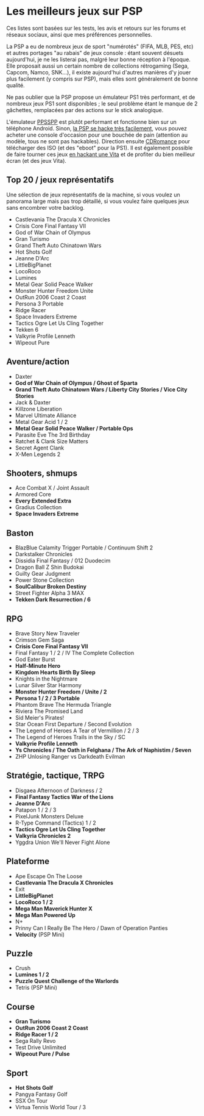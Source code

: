 # Les meilleurs jeux sur PSP

Ces listes sont basées sur les tests, les avis et retours sur les forums et réseaux sociaux, ainsi que mes préférences personnelles.

La PSP a eu de nombreux jeux de sport "numérotés" (FIFA, MLB, PES, etc) et autres portages "au rabais" de jeux console : étant souvent désuets aujourd'hui, je ne les listerai pas, malgré leur bonne réception à l'époque. Elle proposait aussi un certain nombre de collections rétrogaming (Sega, Capcom, Namco, SNK...), il existe aujourd'hui d'autres manières d'y jouer plus facilement (y compris sur PSP), mais elles sont généralement de bonne qualité.

Ne pas oublier que la PSP propose un émulateur PS1 très performant, et de nombreux jeux PS1 sont disponibles ; le seul problème étant le manque de 2 gâchettes, remplacées par des actions sur le stick analogique.

L'émulateur [PPSSPP](https://www.ppsspp.org/) est plutôt performant et fonctionne bien sur un téléphone Android. Sinon, [la PSP se hacke très facilement](https://pspunk.com/psp-cfw/), vous pouvez acheter une console d'occasion pour une bouchée de pain (attention au modèle, tous ne sont pas hackables). Direction ensuite [CDRomance](https://cdromance.com/psp/) pour télécharger des ISO (et des "eboot" pour la PS1). Il est également possible de faire tourner ces jeux [en hackant une Vita](https://vita.hacks.guide/) et de profiter du bien meilleur écran (et des jeux Vita).

## Top 20 / jeux représentatifs

Une sélection de jeux représentatifs de la machine, si vous voulez un panorama large mais pas trop détaillé, si vous voulez faire quelques jeux sans encombrer votre backlog.

- Castlevania The Dracula X Chronicles
- Crisis Core Final Fantasy VII
- God of War Chain of Olympus
- Gran Turismo
- Grand Theft Auto Chinatown Wars
- Hot Shots Golf
- Jeanne D'Arc
- LittleBigPlanet
- LocoRoco
- Lumines
- Metal Gear Solid Peace Walker
- Monster Hunter Freedom Unite
- OutRun 2006 Coast 2 Coast
- Persona 3 Portable
- Ridge Racer
- Space Invaders Extreme
- Tactics Ogre Let Us Cling Together
- Tekken 6
- Valkyrie Profile Lenneth
- Wipeout Pure

## Aventure/action

- Daxter
- **God of War Chain of Olympus / Ghost of Sparta**
- **Grand Theft Auto Chinatown Wars / Liberty City Stories / Vice City Stories**
- Jack & Daxter
- Killzone Liberation
- Marvel Ultimate Alliance
- Metal Gear Acid 1 / 2
- **Metal Gear Solid Peace Walker / Portable Ops**
- Parasite Eve The 3rd Birthday
- Ratchet & Clank Size Matters
- Secret Agent Clank
- X-Men Legends 2

## Shooters, shmups

- Ace Combat X / Joint Assault
- Armored Core
- **Every Extended Extra**
- Gradius Collection
- **Space Invaders Extreme**

## Baston

- BlazBlue Calamity Trigger Portable / Continuum Shift 2
- Darkstalker Chronicles
- Dissidia Final Fantasy / 012 Duodecim
- Dragon Ball Z Shin Budokai
- Guilty Gear Judgment
- Power Stone Collection
- **SoulCalibur Broken Destiny**
- Street Fighter Alpha 3 MAX
- **Tekken Dark Resurrection / 6**

## RPG

- Brave Story New Traveler
- Crimson Gem Saga
- **Crisis Core Final Fantasy VII**
- Final Fantasy 1 / 2 / IV The Complete Collection
- God Eater Burst
- **Half-Minute Hero**
- **Kingdom Hearts Birth By Sleep**
- Knights in the Nightmare
- Lunar Silver Star Harmony
- **Monster Hunter Freedom / Unite / 2**
- **Persona 1 / 2 / 3 Portable**
- Phantom Brave The Hermuda Triangle
- Riviera The Promised Land
- Sid Meier's Pirates!
- Star Ocean First Departure / Second Evolution
- The Legend of Heroes A Tear of Vermillion / 2 / 3
- The Legend of Heroes Trails in the Sky / SC
- **Valkyrie Profile Lenneth**
- **Ys Chronicles / The Oath in Felghana / The Ark of Naphistim / Seven**
- ZHP Unlosing Ranger vs Darkdeath Evilman

## Stratégie, tactique, TRPG

- Disgaea Afternoon of Darkness / 2
- **Final Fantasy Tactics War of the Lions**
- **Jeanne D'Arc**
- Patapon 1 / 2 / 3
- PixelJunk Monsters Deluxe
- R-Type Command (Tactics) 1 / 2
- **Tactics Ogre Let Us Cling Together**
- **Valkyria Chronicles 2**
- Yggdra Union We'll Never Fight Alone

## Plateforme

- Ape Escape On The Loose
- **Castlevania The Dracula X Chronicles**
- Exit
- **LittleBigPlanet**
- **LocoRoco 1 / 2**
- **Mega Man Maverick Hunter X**
- **Mega Man Powered Up**
- N+
- Prinny Can I Really Be The Hero / Dawn of Operation Panties
- **Velocity** (PSP Mini)

## Puzzle

- Crush
- **Lumines 1 / 2**
- **Puzzle Quest Challenge of the Warlords**
- Tetris (PSP Mini)

## Course

- **Gran Turismo**
- **OutRun 2006 Coast 2 Coast**
- **Ridge Racer 1 / 2**
- Sega Rally Revo
- Test Drive Unlimited
- **Wipeout Pure / Pulse**

## Sport

- **Hot Shots Golf**
- Pangya Fantasy Golf
- SSX On Tour
- Virtua Tennis World Tour / 3
